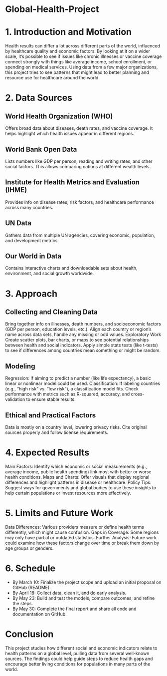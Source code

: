 # Global-Health-Project
# 1. Introduction and Motivation
Health results can differ a lot across different parts of the world, influenced by healthcare quality and economic factors. By looking at it on a wider scale, it’s possible to see if issues like chronic illnesses or vaccine coverage connect strongly with things like average income, school enrollment, or spending on medical services. Using data from a few major organizations, this project tries to see patterns that might lead to better planning and resource use for healthcare around the world.

# 2. Data Sources
## World Health Organization (WHO)
Offers broad data about diseases, death rates, and vaccine coverage. It helps highlight which health issues appear in different regions.
## World Bank Open Data
Lists numbers like GDP per person, reading and writing rates, and other social factors. This allows comparing nations at different wealth levels.

## Institute for Health Metrics and Evaluation (IHME)
Provides info on disease rates, risk factors, and healthcare performance across many countries.

## UN Data
Gathers data from multiple UN agencies, covering economic, population, and development metrics.

## Our World in Data
Contains interactive charts and downloadable sets about health, environment, and social growth worldwide.

# 3. Approach
## Collecting and Cleaning Data
Bring together info on illnesses, death numbers, and socioeconomic factors (GDP per person, education levels, etc.).
Align each country or region’s name across data sets, handle any missing or odd values.
Exploratory Work
Create scatter plots, bar charts, or maps to see potential relationships between health and social indicators.
Apply simple stats tests (like t-tests) to see if differences among countries mean something or might be random.

## Modeling
Regression: If aiming to predict a number (like life expectancy), a basic linear or nonlinear model could be used.
Classification: If labeling countries (e.g., “high risk” vs. “low risk”), a classification model fits.
Check performance with metrics such as R-squared, accuracy, and cross-validation to ensure stable results.

## Ethical and Practical Factors
Data is mostly on a country level, lowering privacy risks.
Cite original sources properly and follow license requirements.

# 4. Expected Results
Main Factors: Identify which economic or social measurements (e.g., average income, public health spending) link most with better or worse health conditions.
Maps and Charts: Offer visuals that display regional differences and highlight patterns in disease or healthcare.
Policy Tips: Suggest ways for governments and global bodies to use these insights to help certain populations or invest resources more effectively.

# 5. Limits and Future Work
Data Differences: Various providers measure or define health terms differently, which might cause confusion.
Gaps in Coverage: Some regions may only have partial or outdated statistics.
Further Analysis: Future work could examine how these factors change over time or break them down by age groups or genders.
# 6. Schedule
- By March 10: Finalize the project scope and upload an initial proposal on GitHub (README).
- By April 18: Collect data, clean it, and do early analysis.
- By May 23: Build and test the models, compare outcomes, and refine the steps.
- By May 30: Complete the final report and share all code and documentation on GitHub.
# Conclusion
This project studies how different social and economic indicators relate to health patterns on a global level, pulling data from several well-known sources. The findings could help guide steps to reduce health gaps and encourage better living conditions for populations in many parts of the world.

